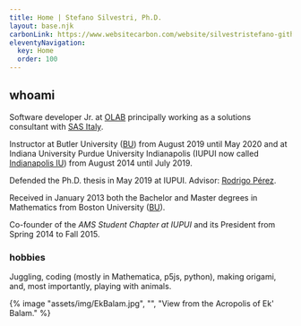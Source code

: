 ```yaml
---
title: Home | Stefano Silvestri, Ph.D.
layout: base.njk
carbonLink: https://www.websitecarbon.com/website/silvestristefano-github-io/
eleventyNavigation:
  key: Home
  order: 100
---
```


## whoami

Software developer Jr. at [OLAB](https://olab-studio.com) principally working as a solutions consultant with [SAS Italy](https://www.sas.com/it_it/home.html).

Instructor at Butler University ([BU](https://www.butler.edu)) from August 2019 until May 2020 and at Indiana University Purdue University Indianapolis (IUPUI now called [Indianapolis IU](https://indianapolis.iu.edu/)) from August 2014 until July 2019.

Defended the Ph.D. thesis in May 2019 at IUPUI. Advisor: [Rodrigo P&eacute;rez](https://math.indianapolis.iu.edu/~rodperez/).

Received in January 2013 both the Bachelor and Master degrees in Mathematics from Boston University ([BU](https://www.bu.edu/)).

Co-founder of the *AMS Student Chapter at IUPUI* and its President from Spring 2014 to Fall 2015.

### hobbies

Juggling, coding (mostly in Mathematica, p5js, python), making origami, and, most importantly, playing with animals.

{% image "assets/img/EkBalam.jpg", "", "View from the Acropolis of Ek' Balam." %}